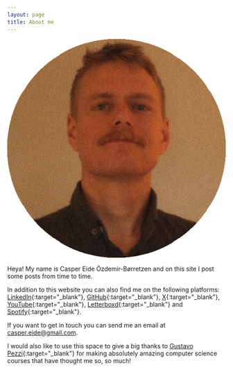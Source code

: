 ```yaml
---
layout: page
title: About me
---
```


![portrait](portrait_round_x600.png)

Heya! My name is Casper Eide Özdemir-Børretzen and on this site I post some posts from time to time.

In addition to this website you can also find me on the following platforms:
[LinkedIn](https://linkedin.com/in/casperborretzen){:target="_blank"}, [GitHub](https://github.com/casper-borretzen){:target="_blank"}, [X](https://x.com/CasperBorretzen){:target="_blank"}, [YouTube](https://youtube.com/@CasperBorretzen){:target="_blank"}, [Letterboxd](https://letterboxd.com/CasperBorretzen){:target="_blank"} and [Spotify](https://open.spotify.com/user/conditionkill){:target="_blank"}.

If you want to get in touch you can send me an email at [casper.eide@gmail.com](mailto:casper.eide@gmail.com).

I would also like to use this space to give a big thanks to [Gustavo Pezzi](https://pikuma.com/){:target="_blank"} for making absolutely amazing computer science courses that have thought me so, so much!